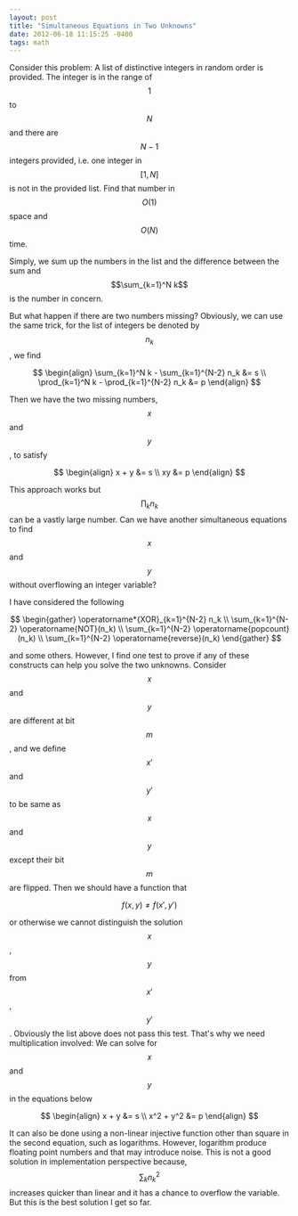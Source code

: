 ```yaml
---
layout: post
title: "Simultaneous Equations in Two Unknowns"
date: 2012-06-18 11:15:25 -0400
tags: math
---
```

Consider this problem: A list of distinctive integers in random order is
provided. The integer is in the range of $$1$$ to $$N$$ and there are $$N-1$$ integers
provided, i.e. one integer in $$[1,N]$$ is not in the provided list. Find that
number in $$O(1)$$ space and $$O(N)$$ time.

Simply, we sum up the numbers in the list and the difference between the sum and
$$\sum_{k=1}^N k$$ is the number in concern.

But what happen if there are two numbers missing? Obviously, we can use the same
trick, for the list of integers be denoted by $$n_k$$, we find

$$
\begin{align}
\sum_{k=1}^N k - \sum_{k=1}^{N-2} n_k &= s  \\
\prod_{k=1}^N k - \prod_{k=1}^{N-2} n_k &= p
\end{align}
$$

Then we have the two missing numbers, $$x$$ and $$y$$, to satisfy

$$
\begin{align}
x + y &= s  \\
xy &= p
\end{align}
$$

This approach works but $$\prod_k n_k$$ can be a vastly large number. Can we have
another simultaneous equations to find $$x$$ and $$y$$ without overflowing an
integer variable?

I have considered the following

$$
\begin{gather}
\operatorname*{XOR}_{k=1}^{N-2} n_k   \\
\sum_{k=1}^{N-2} \operatorname{NOT}(n_k)   \\
\sum_{k=1}^{N-2} \operatorname{popcount}(n_k)   \\
\sum_{k=1}^{N-2} \operatorname{reverse}(n_k)   
\end{gather}
$$

and some others. However, I find one test to prove if any of these constructs
can help you solve the two unknowns. Consider $$x$$ and $$y$$ are different at bit
$$m$$, and we define $$x'$$ and $$y'$$ to be same as $$x$$ and $$y$$ except their bit $$m$$
are flipped. Then we should have a function that

$$ f(x,y) \ne f(x',y') $$

or otherwise we cannot distinguish the solution $$x$$, $$y$$ from $$x'$$, $$y'$$.
Obviously the list above does not pass this test. That's why we need
multiplication involved: We can solve for $$x$$ and $$y$$ in the equations below

$$
\begin{align}
x + y &= s  \\
x^2 + y^2 &= p
\end{align}
$$

It can also be done using a non-linear injective function other than square in
the second equation, such as logarithms. However, logarithm produce floating
point numbers and that may introduce noise. This is not a good solution in
implementation perspective because, $$\sum_k n_k^2$$ increases quicker than linear
and it has a chance to overflow the variable. But this is the best solution I
get so far.
